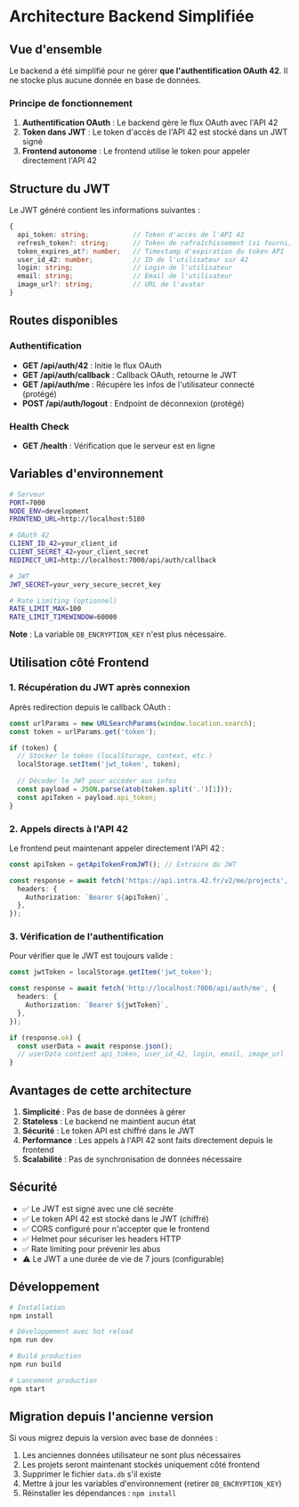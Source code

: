# Architecture Backend Simplifiée

## Vue d'ensemble

Le backend a été simplifié pour ne gérer **que l'authentification OAuth 42**. Il ne stocke plus aucune donnée en base de données.

### Principe de fonctionnement

1. **Authentification OAuth** : Le backend gère le flux OAuth avec l'API 42
2. **Token dans JWT** : Le token d'accès de l'API 42 est stocké dans un JWT signé
3. **Frontend autonome** : Le frontend utilise le token pour appeler directement l'API 42

## Structure du JWT

Le JWT généré contient les informations suivantes :

```typescript
{
  api_token: string;           // Token d'accès de l'API 42
  refresh_token?: string;      // Token de rafraîchissement (si fourni)
  token_expires_at?: number;   // Timestamp d'expiration du token API
  user_id_42: number;          // ID de l'utilisateur sur 42
  login: string;               // Login de l'utilisateur
  email: string;               // Email de l'utilisateur
  image_url?: string;          // URL de l'avatar
}
```

## Routes disponibles

### Authentification

- **GET /api/auth/42** : Initie le flux OAuth
- **GET /api/auth/callback** : Callback OAuth, retourne le JWT
- **GET /api/auth/me** : Récupère les infos de l'utilisateur connecté (protégé)
- **POST /api/auth/logout** : Endpoint de déconnexion (protégé)

### Health Check

- **GET /health** : Vérification que le serveur est en ligne

## Variables d'environnement

```bash
# Serveur
PORT=7000
NODE_ENV=development
FRONTEND_URL=http://localhost:5180

# OAuth 42
CLIENT_ID_42=your_client_id
CLIENT_SECRET_42=your_client_secret
REDIRECT_URI=http://localhost:7000/api/auth/callback

# JWT
JWT_SECRET=your_very_secure_secret_key

# Rate Limiting (optionnel)
RATE_LIMIT_MAX=100
RATE_LIMIT_TIMEWINDOW=60000
```

**Note** : La variable `DB_ENCRYPTION_KEY` n'est plus nécessaire.

## Utilisation côté Frontend

### 1. Récupération du JWT après connexion

Après redirection depuis le callback OAuth :

```typescript
const urlParams = new URLSearchParams(window.location.search);
const token = urlParams.get('token');

if (token) {
  // Stocker le token (localStorage, context, etc.)
  localStorage.setItem('jwt_token', token);
  
  // Décoder le JWT pour accéder aux infos
  const payload = JSON.parse(atob(token.split('.')[1]));
  const apiToken = payload.api_token;
}
```

### 2. Appels directs à l'API 42

Le frontend peut maintenant appeler directement l'API 42 :

```typescript
const apiToken = getApiTokenFromJWT(); // Extraire du JWT

const response = await fetch('https://api.intra.42.fr/v2/me/projects', {
  headers: {
    Authorization: `Bearer ${apiToken}`,
  },
});
```

### 3. Vérification de l'authentification

Pour vérifier que le JWT est toujours valide :

```typescript
const jwtToken = localStorage.getItem('jwt_token');

const response = await fetch('http://localhost:7000/api/auth/me', {
  headers: {
    Authorization: `Bearer ${jwtToken}`,
  },
});

if (response.ok) {
  const userData = await response.json();
  // userData contient api_token, user_id_42, login, email, image_url
}
```

## Avantages de cette architecture

1. **Simplicité** : Pas de base de données à gérer
2. **Stateless** : Le backend ne maintient aucun état
3. **Sécurité** : Le token API est chiffré dans le JWT
4. **Performance** : Les appels à l'API 42 sont faits directement depuis le frontend
5. **Scalabilité** : Pas de synchronisation de données nécessaire

## Sécurité

- ✅ Le JWT est signé avec une clé secrète
- ✅ Le token API 42 est stocké dans le JWT (chiffré)
- ✅ CORS configuré pour n'accepter que le frontend
- ✅ Helmet pour sécuriser les headers HTTP
- ✅ Rate limiting pour prévenir les abus
- ⚠️ Le JWT a une durée de vie de 7 jours (configurable)

## Développement

```bash
# Installation
npm install

# Développement avec hot reload
npm run dev

# Build production
npm run build

# Lancement production
npm start
```

## Migration depuis l'ancienne version

Si vous migrez depuis la version avec base de données :

1. Les anciennes données utilisateur ne sont plus nécessaires
2. Les projets seront maintenant stockés uniquement côté frontend
3. Supprimer le fichier `data.db` s'il existe
4. Mettre à jour les variables d'environnement (retirer `DB_ENCRYPTION_KEY`)
5. Réinstaller les dépendances : `npm install`
